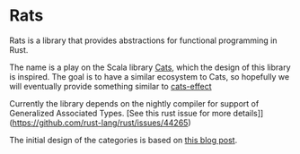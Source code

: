 # Rats
Rats is a library that provides abstractions for functional programming in Rust. 

The name is a play on the Scala library [Cats](https://typelevel.org/cats/), which the design of this library is 
inspired. The goal is to have a similar ecosystem to Cats, so hopefully we will eventually provide something similar 
to [cats-effect](https://typelevel.org/cats-effect/)

Currently the library depends on the nightly compiler for support of Generalized Associated Types.
[See this rust issue for more details]](https://github.com/rust-lang/rust/issues/44265)

The initial design of the categories is based on [this blog post](https://www.fpcomplete.com/blog/monads-gats-nightly-rust/).
